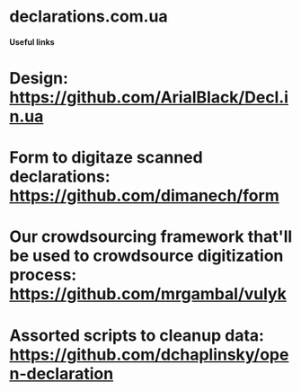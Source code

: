 # declarations.com.ua
#### Useful links
# Design: https://github.com/ArialBlack/Decl.in.ua
# Form to digitaze scanned declarations: https://github.com/dimanech/form
# Our crowdsourcing framework that'll be used to crowdsource digitization process: https://github.com/mrgambal/vulyk
# Assorted scripts to cleanup data: https://github.com/dchaplinsky/open-declaration
